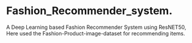 # Fashion_Recommender_system.
A Deep Learning based Fashion Recommender System using ResNET50, Here used the Fashion-Product-image-dataset for recommending items.
